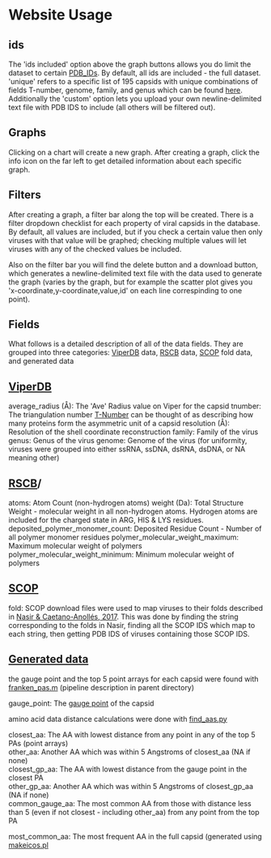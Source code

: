 # Website Usage

## ids

The 'ids included' option above the graph buttons allows you do limit the dataset to certain
[PDB_IDs](https://www.rcsb.org/docs/general-help/identifiers-in-pdb). By default, all ids are included - the full
dataset. 'unique' refers to a specific list of 195 capsids with unique combinations of fields T-number, genome, family, and
genus which can be found [here](https://github.com/gabeorosan/vquery/blob/master/scripts/data/unids.txt). Additionally
the 'custom' option lets you upload your own newline-delimited text file with PDB IDS to include (all others will be
filtered out).

## Graphs

Clicking on a chart will create a new graph. After creating a graph, click the info icon on the far left to get detailed
information about each specific graph.

## Filters

After creating a graph, a filter bar along the top will be created. There is a filter dropdown checklist for each
property of viral capsids in the database. By default, all values are included, but if you check a certain value then
only viruses with that value will be graphed; checking multiple values will let viruses with any of the checked values
be included.

Also on the filter bar you will find the delete button and a download button, which generates a newline-delimited text
file with the data used to generate the graph (varies by the graph, but for example the scatter plot gives you
'x-coordinate,y-coordinate,value,id' on each line correspinding to one point).

## Fields

What follows is a detailed description of all of the data fields. They are grouped into three categories:
[ViperDB](https://viperdb.org/) data,
[RSCB](https://www.rcsb.org/) data, [SCOP](https://scop.mrc-lmb.cam.ac.uk/) fold data, and generated data

## [ViperDB](https://viperdb.org/)

average_radius (Å): The 'Ave' Radius value on Viper for the capsid
tnumber: The triangulation number <a
href='https://www.ncbi.nlm.nih.gov/pmc/articles/PMC7150055/#:~:text=The%20triangulation%20number%20(T)%20indicates,3%2C%20and%20T%20%3D%204.'>T-Number</a>
can be thought of as describing how many proteins form the asymmetric unit of a capsid
resolution (Å): Resolution of the shell coordinate reconstruction
family: Family of the virus
genus: Genus of the virus
genome: Genome of the virus (for uniformity, viruses were grouped into either ssRNA, ssDNA, dsRNA, dsDNA, or NA meaning other)

## [RSCB](https://www.rcsb.org/)/ 

atoms: Atom Count (non-hydrogen atoms)
weight (Da): Total Structure Weight - molecular weight in all non-hydrogen atoms. Hydrogen atoms are included for the
charged state in ARG, HIS & LYS residues.
deposited_polymer_monomer_count: Deposited Residue Count - Number of all polymer monomer residues
polymer_molecular_weight_maximum: Maximum molecular weight of polymers
polymer_molecular_weight_minimum: Minimum molecular weight of polymers

## [SCOP](https://scop.mrc-lmb.cam.ac.uk/)

fold: SCOP download files were used to map viruses to their folds described in [Nasir &
Caetano-Anollés, 2017](https://www.ncbi.nlm.nih.gov/pmc/articles/PMC5344890/). This was done by finding the string 
corresponding to the folds in Nasir, finding all the SCOP IDS which map to each string, then 
getting PDB IDS of viruses containing those SCOP IDS.

## [Generated data](https://github.com/gabeorosan/vquery/blob/master/SIP.md)

the gauge point and the top 5 point arrays for each capsid were found with
[franken_pas.m](https://github.com/gabeorosan/vquery/blob/master/scripts/pipeline/franken_pas.m) (pipeline description
in parent directory)

gauge_point: The [gauge point](https://www.ncbi.nlm.nih.gov/pmc/articles/PMC7232142/) of the capsid

amino acid data distance calculations were done with
[find_aas.py](https://github.com/gabeorosan/vquery/blob/master/scripts/find_aas.py)

closest_aa: The AA with lowest distance from any point in any of the top 5 PAs (point arrays)  
other_aa: Another AA which was within 5 Angstroms of closest_aa (NA if none)  
closest_gp_aa: The AA with lowest distance from the gauge point in the closest PA  
other_gp_aa: Another AA which was within 5 Angstroms of closest_gp_aa (NA if none)  
common_gauge_aa: The most common AA from those with distance less than 5 (even if not closest - including other_aa) from any point from the top PA  

most_common_aa: The most frequent AA in the full capsid (generated using
[makeicos.pl](https://github.com/gabeorosan/vquery/blob/master/scripts/pipeline/makeicos.pl)


